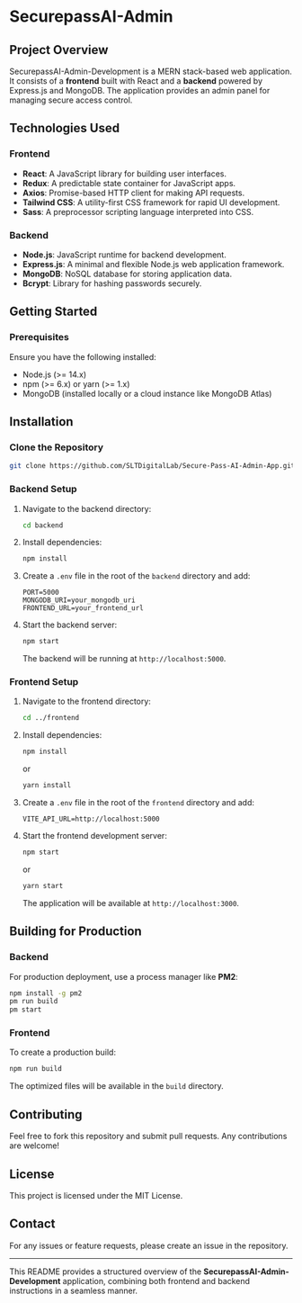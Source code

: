 # SecurepassAI-Admin

## Project Overview

SecurepassAI-Admin-Development is a MERN stack-based web application. It consists of a **frontend** built with React and a **backend** powered by Express.js and MongoDB. The application provides an admin panel for managing secure access control.

## Technologies Used

### Frontend
- **React**: A JavaScript library for building user interfaces.
- **Redux**: A predictable state container for JavaScript apps.
- **Axios**: Promise-based HTTP client for making API requests.
- **Tailwind CSS**: A utility-first CSS framework for rapid UI development.
- **Sass**: A preprocessor scripting language interpreted into CSS.

### Backend
- **Node.js**: JavaScript runtime for backend development.
- **Express.js**: A minimal and flexible Node.js web application framework.
- **MongoDB**: NoSQL database for storing application data.
- **Bcrypt**: Library for hashing passwords securely.

## Getting Started

### Prerequisites
Ensure you have the following installed:
- Node.js (>= 14.x)
- npm (>= 6.x) or yarn (>= 1.x)
- MongoDB (installed locally or a cloud instance like MongoDB Atlas)

## Installation

### Clone the Repository
```sh
git clone https://github.com/SLTDigitalLab/Secure-Pass-AI-Admin-App.git
```

### Backend Setup
1. Navigate to the backend directory:
   ```sh
   cd backend
   ```
2. Install dependencies:
   ```sh
   npm install
   ```
3. Create a `.env` file in the root of the `backend` directory and add:
   ```env
   PORT=5000
   MONGODB_URI=your_mongodb_uri
   FRONTEND_URL=your_frontend_url
   ```
4. Start the backend server:
   ```sh
   npm start
   ```
   The backend will be running at `http://localhost:5000`.

### Frontend Setup
1. Navigate to the frontend directory:
   ```sh
   cd ../frontend
   ```
2. Install dependencies:
   ```sh
   npm install
   ```
   or
   ```sh
   yarn install
   ```
3. Create a `.env` file in the root of the `frontend` directory and add:
   ```env
   VITE_API_URL=http://localhost:5000
   ```
4. Start the frontend development server:
   ```sh
   npm start
   ```
   or
   ```sh
   yarn start
   ```
   The application will be available at `http://localhost:3000`.

## Building for Production

### Backend
For production deployment, use a process manager like **PM2**:
```sh
npm install -g pm2
pm run build
pm start
```

### Frontend
To create a production build:
```sh
npm run build
```
The optimized files will be available in the `build` directory.

## Contributing
Feel free to fork this repository and submit pull requests. Any contributions are welcome!

## License
This project is licensed under the MIT License.

## Contact
For any issues or feature requests, please create an issue in the repository.

---

This README provides a structured overview of the **SecurepassAI-Admin-Development** application, combining both frontend and backend instructions in a seamless manner.

